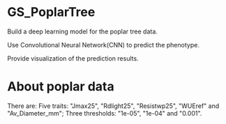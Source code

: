 # GS_PoplarTree

Build a deep learning model for the poplar tree data.

Use Convolutional Neural Network(CNN) to predict the phenotype.

Provide visualization of the prediction results.

# About poplar data

There are:
  Five traits: "Jmax25", "Rdlight25", "Resistwp25", "WUEref" and "Av_Diameter_mm"; 
  Three thresholds: "1e-05", "1e-04" and "0.001".
